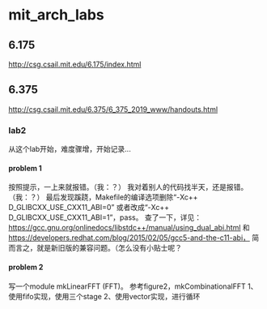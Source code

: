 # mit_arch_labs

## 6.175
http://csg.csail.mit.edu/6.175/index.html

## 6.375
http://csg.csail.mit.edu/6.375/6_375_2019_www/handouts.html

### lab2
从这个lab开始，难度骤增，开始记录...
#### problem 1
按照提示，一上来就报错。（我：？）
我对着别人的代码找半天，还是报错。（我：？）
最后发现蹊跷，Makefile的编译选项删除“-Xc++ D_GLIBCXX_USE_CXX11_ABI=0”
或者改成“-Xc++ D_GLIBCXX_USE_CXX11_ABI=1”，pass。
查了一下，详见：https://gcc.gnu.org/onlinedocs/libstdc++/manual/using_dual_abi.html 和 https://developers.redhat.com/blog/2015/02/05/gcc5-and-the-c11-abi，
简而言之，就是新旧版的兼容问题。（怎么没有小贴士呢？
#### problem 2
写一个module mkLinearFFT (FFT)。
参考figure2，mkCombinationalFFT
1、使用fifo实现，使用三个stage
2、使用vector实现，进行循环
